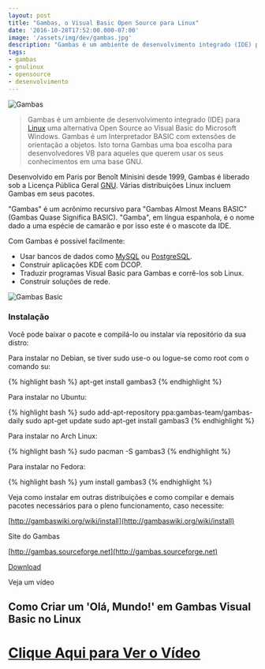 ```yaml
---
layout: post
title: "Gambas, o Visual Basic Open Source para Linux"
date: '2016-10-28T17:52:00.000-07:00'
image: '/assets/img/dev/gambas.jpg'
description: "Gambas é um ambiente de desenvolvimento integrado (IDE) para Linux uma alternativa Open Source ao Visual Basic ."
tags:
- gambas
- gnulinux
- opensource
- desenvolvimento
---
```



![Gambas](/assets/img/dev/gambas.jpg)

> Gambas é um ambiente de desenvolvimento integrado (IDE) para [Linux](http://terminalroot.com.br/tags#linux) uma alternativa Open Source ao Visual Basic do Microsoft Windows. Gambas é um Interpretador BASIC com extensões de orientação a objetos. Isto torna Gambas uma boa escolha para desenvolvedores VB para aqueles que querem usar os seus conhecimentos em uma base GNU.


Desenvolvido em Paris por Benoît Minisini desde 1999, Gambas é liberado sob a Licença Pública Geral [GNU](http://terminalroot.com.br/tags#gnu). Várias distribuições Linux incluem Gambas em seus pacotes.

"Gambas" é um acrônimo recursivo para "Gambas Almost Means BASIC" (Gambas Quase Significa BASIC). "Gamba", em língua espanhola, é o nome dado a uma espécie de camarão e por isso este é o mascote da IDE.

Com Gambas é possível facilmente:


+ Usar bancos de dados como [MySQL](http://terminalroot.com.br/tags#mysql) ou [PostgreSQL](http://terminalroot.com.br/tags#postgresql).
+ Construir aplicações KDE com DCOP.
+ Traduzir programas Visual Basic para Gambas e corrê-los sob Linux.
+ Construir soluções de rede.
  

![Gambas Basic](/assets/img/dev/gambas2.jpg)

### Instalação

Você pode baixar o pacote e compilá-lo ou instalar via repositório da sua distro:

Para instalar no Debian, se tiver sudo use-o ou logue-se como root com o comando su:

{% highlight bash %}
apt-get install gambas3
{% endhighlight %}


Para instalar no Ubuntu:

{% highlight bash %}
sudo add-apt-repository ppa:gambas-team/gambas-daily
sudo apt-get update
sudo apt-get install gambas3
{% endhighlight %}

Para instalar no Arch Linux:

{% highlight bash %}
sudo pacman -S gambas3
{% endhighlight %}

Para instalar no Fedora:

{% highlight bash %}
yum install gambas3
{% endhighlight %}

Veja como instalar em outras distribuições e como compilar e demais pacotes necessários para o pleno funcionamento, caso necessite:

[http://gambaswiki.org/wiki/install](http://gambaswiki.org/wiki/install)

Site do Gambas

[http://gambas.sourceforge.net](http://gambas.sourceforge.net)

[Download](https://sourceforge.net/projects/gambas/files/gambas3/gambas3-3.9.1.tar.bz2/download)

Veja um vídeo 
## Como Criar um 'Olá, Mundo!' em Gambas Visual Basic no Linux

# [Clique Aqui para Ver o Vídeo](https://www.youtube.com/watch?v=xezNqM2zrbY)


<script async src="https://pagead2.googlesyndication.com/pagead/js/adsbygoogle.js"></script>

<!-- Informat -->
<ins class="adsbygoogle"
 style="display:block"
 data-ad-client="ca-pub-2838251107855362"
 data-ad-slot="2327980059"
 data-ad-format="auto"
 data-full-width-responsive="true"></ins>

<script>
(adsbygoogle = window.adsbygoogle || []).push({});
</script>



